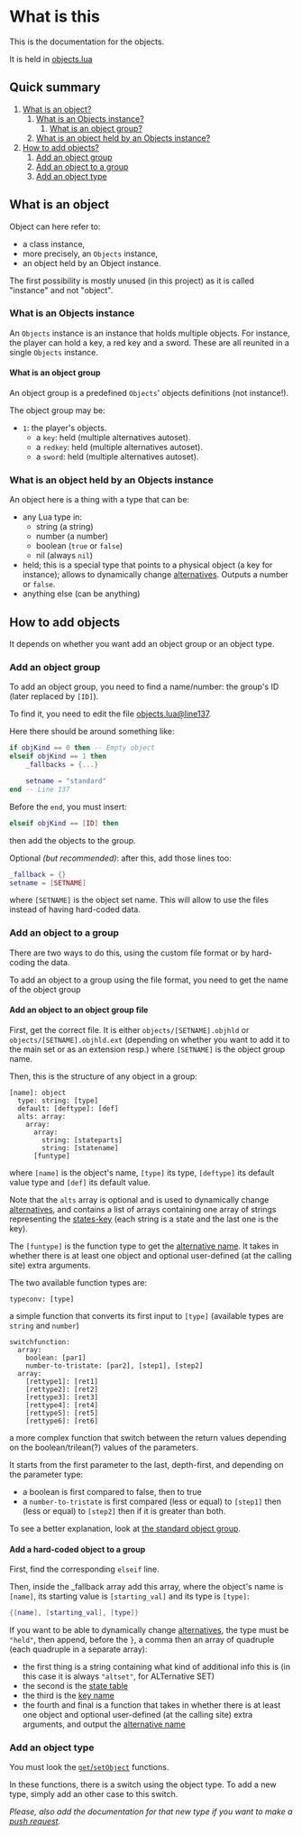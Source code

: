 # What is this

This is the documentation for the objects.

It is held in [objects.lua](../objects.lua)

## Quick summary

1. [What is an object?](#what-is-an-object)
   1. [What is an Objects instance?](#what-is-an-objects-instance)
      1. [What is an object group?](#what-is-an-object-group)
   2. [What is an object held by an Objects instance?](#what-is-an-object-held-by-an-objects-instance)
2. [How to add objects?](#how-to-add-objects)
   1. [Add an object group](#add-an-object-group)
   2. [Add an object to a group](#add-an-object-to-a-group)
   3. [Add an object type](#add-an-object-type)

## What is an object

Object can here refer to:

- a class instance,
- more precisely, an `Objects` instance,
- an object held by an Object instance.

The first possibility is mostly unused \(in this project) as it is called "instance" and not "object".

### What is an Objects instance

An `Objects` instance is an instance that holds multiple objects. For instance, the player can hold a key, a red key and a sword. These are all reunited in a single `Objects` instance.

#### What is an object group

An object group is a predefined `Objects`' objects definitions \(not instance!).

The object group may be:

- `1`: the player's objects.
  - a `key`: held \(multiple alternatives autoset).
  - a `redkey`: held \(multiple alternatives autoset).
  - a `sword`: held \(multiple alternatives autoset).

### What is an object held by an Objects instance

An object here is a thing with a type that can be:

- any Lua type in:
  - string \(a string)
  - number \(a number)
  - boolean \(`true` or `false`)
  - nil \(always `nil`)
- held; this is a special type that points to a physical object \(a key for instance); allows to dynamically change [alternatives](lang.md#what-are-alternatives). Outputs a number or `false`.
- anything else \(can be anything)

## How to add objects

It depends on whether you want add an object group or an object type.

### Add an object group

To add an object group, you need to find a name/number: the group's ID (later replaced by `[ID]`).

To find it, you need to edit the file [objects.lua@line137](../objects.lua#L137).

Here there should be around something like:

```lua
if objKind == 0 then -- Empty object
elseif objKind == 1 then
    _fallbacks = {...}

    setname = "standard"
end -- Line 137
```

Before the `end`, you must insert:

```lua
elseif objKind == [ID] then
```

then add the objects to the group.

Optional *(but recommended)*: after this, add those lines too:

```lua
_fallback = {}
setname = [SETNAME]
```

where `[SETNAME]` is the object set name. This will allow to use the files instead of having hard-coded data.

### Add an object to a group

There are two ways to do this, using the custom file format or by hard-coding the data.

To add an object to a group using the file format, you need to get the name of the object group

#### Add an object to an object group file

First, get the correct file. It is either `objects/[SETNAME].objhld` or `objects/[SETNAME].objhld.ext` (depending on whether you want to add it to the main set or as an extension resp.) where `[SETNAME]` is the object group name.

Then, this is the structure of any object in a group:

```text
[name]: object
  type: string: [type]
  default: [deftype]: [def]
  alts: array:
    array:
      array:
        string: [stateparts]
        string: [statename]
      [funtype]
```

where `[name]` is the object's name, `[type]` its type, `[deftype]` its default value type and `[def]` its default value.

Note that the `alts` array is optional and is used to dynamically change [alternatives](lang.md#what-are-alternatives), and contains a list of arrays containing one array of strings representing the [states-key](lang.md#what-is-a-translation) (each string is a state and the last one is the key).

The `[funtype]` is the function type to get the [alternative name](lang.md#what-are-alternatives). It takes in whether there is at least one object and optional user-defined (at the calling site) extra arguments.

The two available function types are:

```text
typeconv: [type]
```

a simple function that converts its first input to `[type]` (available types are `string` and `number`)

```text
switchfunction:
  array:
    boolean: [par1]
    number-to-tristate: [par2], [step1], [step2]
  array:
    [rettype1]: [ret1]
    [rettype2]: [ret2]
    [rettype3]: [ret3]
    [rettype4]: [ret4]
    [rettype5]: [ret5]
    [rettype6]: [ret6]
```

a more complex function that switch between the return values depending on the boolean/trilean(?) values of the parameters.

It starts from the first parameter to the last, depth-first, and depending on the parameter type:

- a boolean is first compared to false, then to true
- a `number-to-tristate` is first compared (less or equal) to `[step1]` then (less or equal) to `[step2]` then if it is greater than both.

To see a better explanation, look at [the standard object group](../objects/standard.objhld).

#### Add a hard-coded object to a group

First, find the corresponding `elseif` line.

Then, inside the _fallback array add this array, where the object's name is `[name]`, its starting value is `[starting_val]` and its type is `[type]`:

```lua
{[name], [starting_val], [type]}
```

If you want to be able to dynamically change [alternatives](lang.md#what-are-alternatives), the type must be `"held"`, then append, before the `}`, a comma then an array of quadruple (each quadruple in a separate array):

- the first thing is a string containing what kind of additional info this is (in this case it is always `"altset"`, for ALTernative SET)
- the second is the [state table](lang.md#what-is-a-translation)
- the third is the [key name](lang.md#what-is-a-translation)
- the fourth and final is a function that takes in whether there is at least one object and optional user-defined (at the calling site) extra arguments, and output the [alternative name](lang.md#what-are-alternatives)

### Add an object type

You must look the [`get`/`setObject`](../objects.lua#L12) functions.

In these functions, there is a switch using the object type.
To add a new type, simply add an other case to this switch.

_Please, also add the documentation for that new type if you want to make a [push request](CONTRIBUTING.md#submit-a-contribution)._
